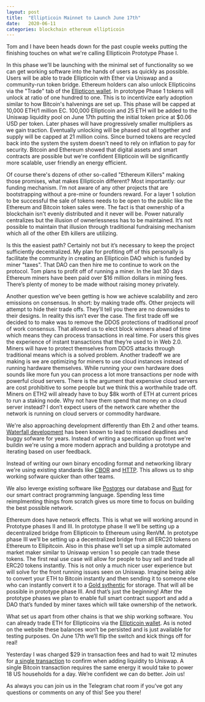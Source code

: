```yaml
---
layout: post
title:  "Ellipticoin Mainnet to Launch June 17th"
date:   2020-06-11
categories: blockchain ethereum ellipticoin
---
```


Tom and I have been heads down for the past couple weeks putting the finishing
touches on what we're calling Ellipticoin Prototype Phase I.

In this phase we'll be launching with the minimal set of functionality so we can
get working software into the hands of users as quickly as possible. Users will
be able to trade Ellipticoin with Ether via Uniswap and a community-run token
bridge. Ethereum holders can also unlock Ellipticoins via the "Trade" tab of the
[Ellipticon wallet](https://wallet.ellipticoin.org/). In prototype Phase 1 tokens will unlock at ratio of one
hundred to one. This is to incentivize early adoption similar to how Bitcoin's
halvenings are set up. This phase will be capped at 10,000 ETH/1 million EC.
100,000 Ellipticoin and 25 ETH will be added to the Uniswap liquidity pool on
June 17th putting the initial token price at $0.06 USD per token. Later phases
will have progressively smaller multipliers as we gain traction. Eventually
unlocking will be phased out all together and supply will be capped at 21
million coins. Since burned tokens are recycled back into the system the system
doesn't need to rely on inflation to pay for security. Bitcoin and Ethereum
showed that digital assets and smart contracts are possible but we're confident
Ellipticoin will be significantly more scalable, user friendly an energy
efficient.

Of course there's dozens of other so-called "Ethereum Killers" making those
promises, what makes Ellipticoin different? Most importantly: our funding
mechanism. I’m not aware of any other projects that are bootstrapping without a
pre-mine or founders reward. For a layer 1 solution to be successful the sale of
tokens needs to be open to the public like the Ethereum and Bitcoin token sales were. The fact is that ownership of a
blockchain isn't evenly distributed and it never will be. Power naturally
centralizes but the illusion of ownerlessness has to be maintained. It’s not
possible to maintain that illusion through traditional fundraising mechanism
which all of the other Eth killers are utilizing.

Is this the easiest path? Certainly not but it’s necessary to keep the project
sufficiently decentralized. My plan for profiting off of this personally is
facilitate the community in creating an Ellipticoin DAO which is funded by miner
"taxes". That DAO can then hire me to continue to work on the protocol. Tom
plans to profit off of running a miner. In the last 30 days Ethereum miners have
been paid over $16 million dollars in mining fees. There’s plenty of money to be
made without raising money privately.

Another question we’ve been getting is how we achieve scalability and zero
emissions on consensus. In short: by making trade offs. Other projects will
attempt to hide their trade offs. They’ll  tell you there are no downsides to
their designs. In reality this isn’t ever the case. The first trade off we
decided to to make was to remove the DDOS protections of traditional proof of
work consensus. That allowed us to elect block winners ahead of time which means
they can process transactions in real time. For users this gives the experience
of instant transactions that they’re used to in Web 2.0. Miners will have to
protect themselves from DDOS attacks through traditional means which is a solved
problem. Another tradeoff we are making is we are optimizing for miners to use
cloud instances instead of running hardware themselves. While running your own
hardware does sounds like more fun you can process a lot more transactions per
node with powerful cloud servers. There is the argument that expensive cloud
servers are cost prohibitive to some people but we think this a worthwhile trade
off. Miners on ETH2 will already have to buy $8k worth of ETH at current prices
to run a staking node. Why not have them spend that money on a cloud server
instead? I don’t expect users of the network care whether the network is running
on cloud servers or commodity hardware.

We're also approaching development differently than Eth 2 and other
teams.
[Waterfall development](https://en.wikipedia.org/wiki/Waterfall_model) has been known to lead to missed deadlines and buggy
sofware for years. Instead of writing a specification up front we're buildin
we're using a more modern apprach and building a prototype and iterating based
on user feedback.

Instead of writing our own binary encoding format and networking library we're
using existing standards like [CBOR](https://tools.ietf.org/html/rfc7049) and [HTTP](https://tools.ietf.org/html/rfc2616). This allows us to ship working
sofware quicker than other teams.

We also leverge existing software like [Postgres](https://www.postgresql.org/)
our database and [Rust](https://www.rust-lang.org/) for our smart contract
programming language. Spending less time reimplmenting things from scratch gives
us more time to focus on building the best possible network.

Ethereum does have network effects. This is what we will working around in
Prototype phases II and III. In prototype phase II we’ll be setting up a
decentralized bridge from Ellipticoin to Ethereum using RenVM. In prototype
phase III we’ll be setting up a decentralized bridge from all ERC20 tokens on
Ethereum to Ellipitcoin. Also in this phase we’ll set up a simple automated
market maker similar to Uniswap version 1 so people can trade these tokens. The
first real use case will allow for people to buy sell and trade all ERC20 tokens
instantly. This is not only a much nicer user experience but will solve for the
front running issues seen on Uniswap. Imagine being able to convert your ETH to
Bitcoin instantly and then sending it to someone else who can instantly convert
it to a [Gold sythentic](https://blog.synthetix.io/chainlink-decentralizes-first-wave-of-synthetix-price-feeds/) for storage. That will all be possible in prototype phase III. And
that’s just the beginning! After the prototype phases we plan to enable full smart
contract support and add a DAO that’s funded by miner taxes which will take
ownership of the network.

What set us apart from other chains is that we ship working software. You can
already trade ETH for Ellipticoins via the [Ellipticoin wallet](https://wallet.ellipticoin.org/). As is noted
on the website these balances won’t be persisted and is just available for
testing purposes. On June 17th we’ll flip the switch and kick things off for
real!

Yesterday I was charged $29 in transaction fees and had to wait 12 minutes for
[a single
transaction](https://etherscan.io/tx/0x517572e6a1d23fec12b9c6d2b76d3e617ce504e2b420f5831933555fa3753cd9)
to confirm when adding liquidity to Uniswap. A single Bitcoin transaction
requires the same energy it would take to power 18 US households for a day.
We’re confident we can do better. Join us!

As always you can join us in the Telegram chat room if you’ve got any questions
or comments on any of this! See you there!
